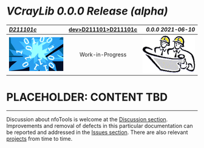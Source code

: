 <!-- index.md 0.0.1                 UTF-8                          2022-06-10
     ----1----|----2----|----3----|----4----|----5----|----6----|----7----|--*

                     VCRAYLIB 0.0.0 RELEASE (ALPHA)
     -->

# ***VCrayLib** 0.0.0 Release (alpha)*

| ***[D211101c](index.html)*** | [dev](../../)[>D211101](../)[>D211101c](.) | ***0.0.0 2021-06-10*** |
| :--                |       :-:          | --: |
| ![nfotools](../../../images/nfoWorks-2014-06-02-1702-LogoSmall.png) | Work-in-Progress | ![Hard Hat Area](../../../images/hardhat-logo.gif) |

# PLACEHOLDER: CONTENT TBD



----

Discussion about nfoTools is welcome at the
[Discussion section](https://github.com/orcmid/nfoTools/discussions).
Improvements and removal of defects in this particular documentation can be
reported and addressed in the
[Issues section](https://github.com/orcmid/nfoTools/issues).  There are also
relevant [projects](https://github.com/orcmid/nfoTools/projects) from time to
time.

<!-- ----1----|----2----|----3----|----4----|----5----|----6----|----7----|--*

     0.0.1 2022-06-10T02:32Z Remove commented out boilerplate for now
     0.0.0 2022-06-10T00:41Z Create Initial Placeholder

                       *** end D161101c/index.md ***
     -->
